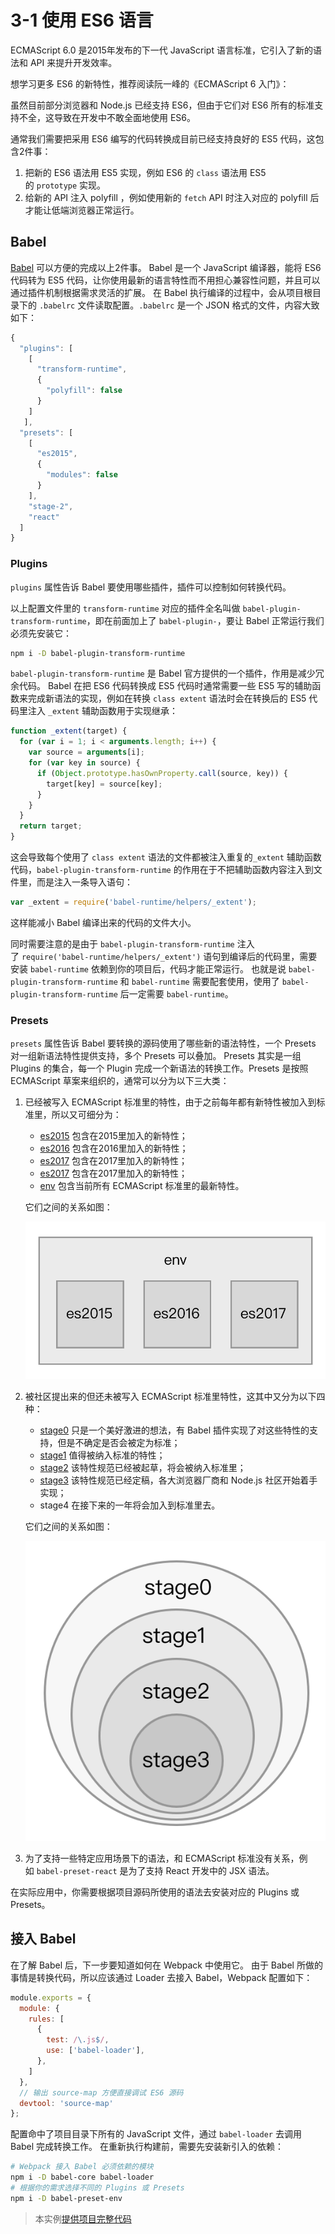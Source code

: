 # 3-1 使用 ES6 语言

ECMAScript 6.0 是2015年发布的下一代 JavaScript 语言标准，它引入了新的语法和 API 来提升开发效率。

想学习更多 ES6 的新特性，推荐阅读阮一峰的《ECMAScript 6 入门》：

虽然目前部分浏览器和 Node.js 已经支持 ES6，但由于它们对 ES6 所有的标准支持不全，这导致在开发中不敢全面地使用 ES6。

通常我们需要把采用 ES6 编写的代码转换成目前已经支持良好的 ES5 代码，这包含2件事：

1.  把新的 ES6 语法用 ES5 实现，例如 ES6 的 `class` 语法用 ES5 的 `prototype` 实现。
2.  给新的 API 注入 polyfill ，例如使用新的 `fetch` API 时注入对应的 polyfill 后才能让低端浏览器正常运行。

## Babel

[Babel](https://babeljs.io) 可以方便的完成以上2件事。 Babel 是一个 JavaScript 编译器，能将 ES6 代码转为 ES5 代码，让你使用最新的语言特性而不用担心兼容性问题，并且可以通过插件机制根据需求灵活的扩展。 在 Babel 执行编译的过程中，会从项目根目录下的 `.babelrc` 文件读取配置。`.babelrc` 是一个 JSON 格式的文件，内容大致如下：

```js
{
  "plugins": [
    [
      "transform-runtime",
      {
        "polyfill": false
      }
    ]
   ],
  "presets": [
    [
      "es2015",
      {
        "modules": false
      }
    ],
    "stage-2",
    "react"
  ]
}

```

### Plugins

`plugins` 属性告诉 Babel 要使用哪些插件，插件可以控制如何转换代码。

以上配置文件里的 `transform-runtime` 对应的插件全名叫做 `babel-plugin-transform-runtime`，即在前面加上了 `babel-plugin-`，要让 Babel 正常运行我们必须先安装它：

```bash
npm i -D babel-plugin-transform-runtime

```

`babel-plugin-transform-runtime` 是 Babel 官方提供的一个插件，作用是减少冗余代码。 Babel 在把 ES6 代码转换成 ES5 代码时通常需要一些 ES5 写的辅助函数来完成新语法的实现，例如在转换 `class extent` 语法时会在转换后的 ES5 代码里注入 `_extent` 辅助函数用于实现继承：

```js
function _extent(target) {
  for (var i = 1; i < arguments.length; i++) {
    var source = arguments[i];
    for (var key in source) {
      if (Object.prototype.hasOwnProperty.call(source, key)) {
        target[key] = source[key];
      }
    }
  }
  return target;
}

```

这会导致每个使用了 `class extent` 语法的文件都被注入重复的`_extent` 辅助函数代码，`babel-plugin-transform-runtime` 的作用在于不把辅助函数内容注入到文件里，而是注入一条导入语句：

```js
var _extent = require('babel-runtime/helpers/_extent');

```

这样能减小 Babel 编译出来的代码的文件大小。

同时需要注意的是由于 `babel-plugin-transform-runtime` 注入了 `require('babel-runtime/helpers/_extent')` 语句到编译后的代码里，需要安装 `babel-runtime` 依赖到你的项目后，代码才能正常运行。 也就是说 `babel-plugin-transform-runtime` 和 `babel-runtime` 需要配套使用，使用了 `babel-plugin-transform-runtime` 后一定需要 `babel-runtime`。

### Presets

`presets` 属性告诉 Babel 要转换的源码使用了哪些新的语法特性，一个 Presets 对一组新语法特性提供支持，多个 Presets 可以叠加。 Presets 其实是一组 Plugins 的集合，每一个 Plugin 完成一个新语法的转换工作。Presets 是按照 ECMAScript 草案来组织的，通常可以分为以下三大类：

1.  已经被写入 ECMAScript 标准里的特性，由于之前每年都有新特性被加入到标准里，所以又可细分为：

    *   [es2015](https://babeljs.io/docs/plugins/preset-es2015/) 包含在2015里加入的新特性；
    *   [es2016](https://babeljs.io/docs/plugins/preset-es2016/) 包含在2016里加入的新特性；
    *   [es2017](https://babeljs.io/docs/plugins/preset-es2017/) 包含在2017里加入的新特性；
    *   [es2017](https://babeljs.io/docs/plugins/preset-es2017/) 包含在2017里加入的新特性；
    *   [env](https://babeljs.io/docs/plugins/preset-env/) 包含当前所有 ECMAScript 标准里的最新特性。

    它们之间的关系如图：

    ![3-1presets-es](../image/3-1presets-es.png)

2.  被社区提出来的但还未被写入 ECMAScript 标准里特性，这其中又分为以下四种：

    *   [stage0](https://babeljs.io/docs/plugins/preset-stage-0/) 只是一个美好激进的想法，有 Babel 插件实现了对这些特性的支持，但是不确定是否会被定为标准；
    *   [stage1](https://babeljs.io/docs/plugins/preset-stage-1/) 值得被纳入标准的特性；
    *   [stage2](https://babeljs.io/docs/plugins/preset-stage-2/) 该特性规范已经被起草，将会被纳入标准里；
    *   [stage3](https://babeljs.io/docs/plugins/preset-stage-3/) 该特性规范已经定稿，各大浏览器厂商和 Node.js 社区开始着手实现；
    *   stage4 在接下来的一年将会加入到标准里去。

    它们之间的关系如图：

    ![3-1presets-stage](../image/3-1presets-stage.png)

1.  为了支持一些特定应用场景下的语法，和 ECMAScript 标准没有关系，例如 `babel-preset-react` 是为了支持 React 开发中的 JSX 语法。

在实际应用中，你需要根据项目源码所使用的语法去安装对应的 Plugins 或 Presets。

## 接入 Babel

在了解 Babel 后，下一步要知道如何在 Webpack 中使用它。 由于 Babel 所做的事情是转换代码，所以应该通过 Loader 去接入 Babel，Webpack 配置如下：

```js
module.exports = {
  module: {
    rules: [
      {
        test: /\.js$/,
        use: ['babel-loader'],
      },
    ]
  },
  // 输出 source-map 方便直接调试 ES6 源码
  devtool: 'source-map'
};

```

配置命中了项目目录下所有的 JavaScript 文件，通过 `babel-loader` 去调用 Babel 完成转换工作。 在重新执行构建前，需要先安装新引入的依赖：

```bash
# Webpack 接入 Babel 必须依赖的模块
npm i -D babel-core babel-loader 
# 根据你的需求选择不同的 Plugins 或 Presets
npm i -D babel-preset-env

```

> 本实例[提供项目完整代码](../projectDemo/3-1使用ES6语言.zip)


